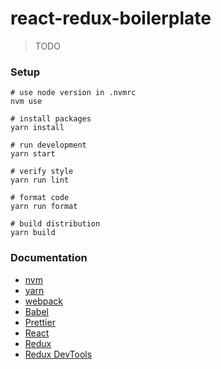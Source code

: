 # react-redux-boilerplate

> TODO

### Setup

```
# use node version in .nvmrc
nvm use

# install packages
yarn install

# run development
yarn start

# verify style
yarn run lint

# format code
yarn run format

# build distribution
yarn build
```

### Documentation

* [nvm](https://github.com/creationix/nvm)
* [yarn](https://yarnpkg.com/en)
* [webpack](https://webpack.js.org)
* [Babel](https://babeljs.io)
* [Prettier](https://prettier.io)
* [React](https://facebook.github.io/react)
* [Redux](http://redux.js.org)
* [Redux DevTools](https://github.com/gaearon/redux-devtools)
